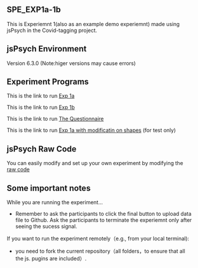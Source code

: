SPE_EXP1a-1b
---
This is Experiemnt 1(also as an example demo experiemnt) made using jsPsych in the Covid-tagging project. 

jsPsych Environment 
---
Version 6.3.0 (Note:higer versions may cause errors)

Experiment Programs
---
This is the link to run [Exp 1a](https://helenliu0609.github.io/SPE_covid_exp1_formal/examples/SPE_covid_exp1a.html)

This is the link to run [Exp 1b](https://helenliu0609.github.io/SPE_covid_exp1_formal/examples/SPE_covid_exp1b.html)

This is the link to run [The Questionnaire](https://helenliu0609.github.io/SPE_covid_exp1_formal/examples/SPE_covid_Questionnaire.html)

This is the link to run [Exp 1a with modificatin on shapes](https://helenliu0609.github.io/SPE_covid_exp1_formal/examples/SPE_covid_exp1a_change_shapes.html) (for test only)

jsPsych Raw Code
---
You can easily modify and set up your own experiment by modifying the [raw code ](/examples) 

Some important notes
---
While you are running the experiment...

- Remember to ask the participants to click the final button to upload data file to Github. Ask the participants to terminate the experiemnt only after seeing the sucess signal.

If you want to run the experiment remotely（e.g., from your local terminal):

- you need to fork the current repository（all folders，to ensure that all the js. pugins are included）. 
